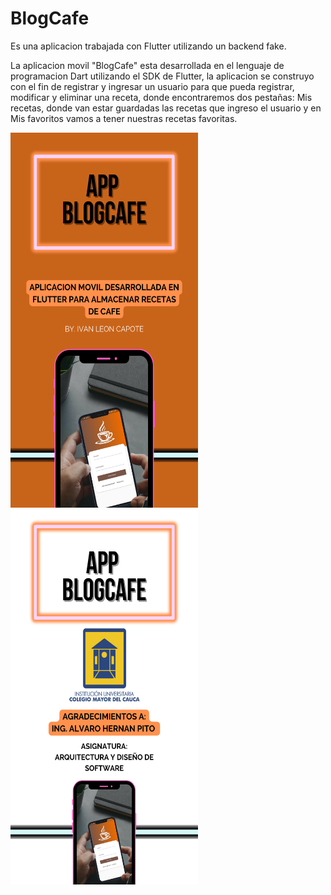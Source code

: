 # BlogCafe

Es una aplicacion trabajada con Flutter utilizando un backend fake.

La aplicacion movil "BlogCafe" esta desarrollada en el lenguaje de programacion Dart utilizando el SDK de Flutter, la aplicacion se construyo con el fin de registrar y ingresar un usuario para que pueda registrar, modificar y eliminar una receta, donde encontraremos dos pestañas: Mis recetas, donde van estar guardadas las recetas que ingreso el usuario y en Mis favoritos vamos a tener nuestras recetas favoritas.

<img src="https://github.com/ivanleonc/blog_cafe/blob/main/img/flayer_blogcafe.png?raw=true" width="300" height="600"/>
<img src="https://github.com/ivanleonc/blog_cafe/blob/main/img/flayer_blogcafe_fin.png?raw=true" width="300" height="600"/>
